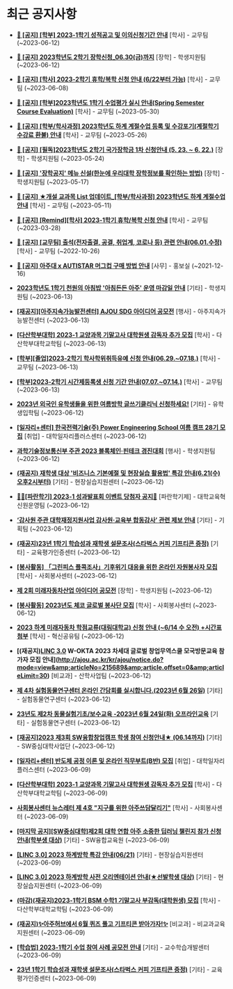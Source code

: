 # 최근 공지사항

* **[📌 [공지] [학부] 2023-1학기 성적공고 및 이의신청기간 안내](http://ajou.ac.kr/kr/ajou/notice.do?mode=view&amp;articleNo=215750&amp;article.offset=0&amp;articleLimit=30)**
 [학사] - 교무팀 (~2023-06-12)

* **[📌 [공지] 2023학년도 2학기 장학신청_06.30(금)까지](http://ajou.ac.kr/kr/ajou/notice.do?mode=view&amp;articleNo=215687&amp;article.offset=0&amp;articleLimit=30)**
 [장학] - 학생지원팀 (~2023-06-12)

* **[📌 [공지] [학사] 2023-2학기 휴학/복학 신청 안내 (6/22부터 가능)](http://ajou.ac.kr/kr/ajou/notice.do?mode=view&amp;articleNo=215587&amp;article.offset=0&amp;articleLimit=30)**
 [학사] - 교무팀 (~2023-06-08)

* **[📌 [공지] [학부]2023학년도 1학기 수업평가 실시 안내(Spring Semester Course Evaluation)](http://ajou.ac.kr/kr/ajou/notice.do?mode=view&amp;articleNo=215232&amp;article.offset=0&amp;articleLimit=30)**
 [학사] - 교무팀 (~2023-05-30)

* **[📌 [공지] [학부/학사과정] 2023학년도 하계 계절수업 등록 및 수강포기(계절학기 수강료 환불) 안내](http://ajou.ac.kr/kr/ajou/notice.do?mode=view&amp;articleNo=215210&amp;article.offset=0&amp;articleLimit=30)**
 [학사] - 교무팀 (~2023-05-26)

* **[📌 [공지] [필독]2023학년도 2학기 국가장학금 1차 신청안내 (5. 23. ~ 6. 22.)](http://ajou.ac.kr/kr/ajou/notice.do?mode=view&amp;articleNo=215084&amp;article.offset=0&amp;articleLimit=30)**
 [장학] - 학생지원팀 (~2023-05-24)

* **[📌 [공지] &#x27;장학공지&#x27; 메뉴 신설(한눈에 우리대학 장학정보를 확인하는 방법)](http://ajou.ac.kr/kr/ajou/notice.do?mode=view&amp;articleNo=214764&amp;article.offset=0&amp;articleLimit=30)**
 [장학] - 학생지원팀 (~2023-05-17)

* **[📌 [공지] ★개설 교과목 List 업데이트_[학부/학사과정] 2023학년도 하계 계절수업 안내](http://ajou.ac.kr/kr/ajou/notice.do?mode=view&amp;articleNo=214493&amp;article.offset=0&amp;articleLimit=30)**
 [학사] - 교무팀 (~2023-05-11)

* **[📌 [공지] [Remind][학사] 2023-1학기 휴학/복학 신청 안내](http://ajou.ac.kr/kr/ajou/notice.do?mode=view&amp;articleNo=212711&amp;article.offset=0&amp;articleLimit=30)**
 [학사] - 교무팀 (~2023-03-28)

* **[📌 [공지] [교무팀] 출석(전자출결, 공결, 취업계, 코로나 등) 관련 안내(06.01.수정)](http://ajou.ac.kr/kr/ajou/notice.do?mode=view&amp;articleNo=205552&amp;article.offset=0&amp;articleLimit=30)**
 [학사] - 교무팀 (~2022-10-26)

* **[📌 [공지] 아주대 x AUTISTAR 머그컵 구매 방법 안내](http://ajou.ac.kr/kr/ajou/notice.do?mode=view&amp;articleNo=147976&amp;article.offset=0&amp;articleLimit=30)**
 [사무] - 홍보실 (~2021-12-16)

* **[2023학년도 1학기 천원의 아침밥 &#x27;아침든든 아주&#x27; 운영 마감일 안내](http://ajou.ac.kr/kr/ajou/notice.do?mode=view&amp;articleNo=215770&amp;article.offset=0&amp;articleLimit=30)**
 [기타] - 학생지원팀 (~2023-06-13)

* **[[재공지][아주지속가능발전센터] AJOU SDG 아이디어 공모전](http://ajou.ac.kr/kr/ajou/notice.do?mode=view&amp;articleNo=215768&amp;article.offset=0&amp;articleLimit=30)**
 [행사] - 아주지속가능발전센터 (~2023-06-13)

* **[[다산학부대학] 2023-1 교양과목 기말고사 대학원생 감독자 추가 모집](http://ajou.ac.kr/kr/ajou/notice.do?mode=view&amp;articleNo=215766&amp;article.offset=0&amp;articleLimit=30)**
 [학사] - 다산학부대학교학팀 (~2023-06-13)

* **[[학부][졸업]2023-2학기 학사학위취득유예 신청 안내(06.29.~07.18.)](http://ajou.ac.kr/kr/ajou/notice.do?mode=view&amp;articleNo=215762&amp;article.offset=0&amp;articleLimit=30)**
 [학사] - 교무팀 (~2023-06-13)

* **[[학부]2023-2학기 시간제등록생 신청 기간 안내(07.07.~07.14.)](http://ajou.ac.kr/kr/ajou/notice.do?mode=view&amp;articleNo=215761&amp;article.offset=0&amp;articleLimit=30)**
 [학사] - 교무팀 (~2023-06-13)

* **[2023년 외국인 유학생들을 위한 여름방학 글쓰기클리닉 신청하세요!](http://ajou.ac.kr/kr/ajou/notice.do?mode=view&amp;articleNo=215755&amp;article.offset=0&amp;articleLimit=30)**
 [기타] - 유학생입학팀 (~2023-06-12)

* **[[일자리+센터] 한국전력기술(주) Power Engineering School 여름 캠프 28기 모집](http://ajou.ac.kr/kr/ajou/notice.do?mode=view&amp;articleNo=215752&amp;article.offset=0&amp;articleLimit=30)**
 [취업] - 대학일자리플러스센터 (~2023-06-12)

* **[과학기술정보통신부 주관 2023 블록체인·핀테크 경진대회](http://ajou.ac.kr/kr/ajou/notice.do?mode=view&amp;articleNo=215741&amp;article.offset=0&amp;articleLimit=30)**
 [행사] - 학생지원팀 (~2023-06-12)

* **[(재공지) 재학생 대상 &#x27;비즈니스 기본예절 및 현장실습 활용법&#x27; 특강 안내(6.21(수) 오후2시부터)](http://ajou.ac.kr/kr/ajou/notice.do?mode=view&amp;articleNo=215738&amp;article.offset=0&amp;articleLimit=30)**
 [기타] - 현장실습지원센터 (~2023-06-12)

* **[🎉✨[파란학기] 2023-1 성과발표회 이벤트 당첨자 공지💌](http://ajou.ac.kr/kr/ajou/notice.do?mode=view&amp;articleNo=215726&amp;article.offset=0&amp;articleLimit=30)**
 [파란학기제] - 대학교육혁신원운영팀 (~2023-06-12)

* **[‘감사원 주관 대학재정지원사업 감사원·교육부 합동감사’ 관련 제보 안내](http://ajou.ac.kr/kr/ajou/notice.do?mode=view&amp;articleNo=215716&amp;article.offset=0&amp;articleLimit=30)**
 [기타] - 기획팀 (~2023-06-12)

* **[(재공지)23년 1학기 학습성과 재학생 설문조사(스타벅스 커피 기프티콘 증정)](http://ajou.ac.kr/kr/ajou/notice.do?mode=view&amp;articleNo=215710&amp;article.offset=0&amp;articleLimit=30)**
 [기타] - 교육평가인증센터 (~2023-06-12)

* **[[봉사활동] 「그린피스 플콕조사」기후위기 대응을 위한 온라인 자원봉사자 모집](http://ajou.ac.kr/kr/ajou/notice.do?mode=view&amp;articleNo=215709&amp;article.offset=0&amp;articleLimit=30)**
 [학사] - 사회봉사센터 (~2023-06-12)

* **[제 2회 미래자동차산업 아이디어 공모전](http://ajou.ac.kr/kr/ajou/notice.do?mode=view&amp;articleNo=215708&amp;article.offset=0&amp;articleLimit=30)**
 [장학] - 학생지원팀 (~2023-06-12)

* **[[봉사활동] 2023년도 체코 글로벌 봉사단 모집](http://ajou.ac.kr/kr/ajou/notice.do?mode=view&amp;articleNo=215701&amp;article.offset=0&amp;articleLimit=30)**
 [학사] - 사회봉사센터 (~2023-06-12)

* **[2023 하계 미래자동차 학점교류(대림대학교) 신청 안내 (~6/14 수 오전) +시간표첨부](http://ajou.ac.kr/kr/ajou/notice.do?mode=view&amp;articleNo=215690&amp;article.offset=0&amp;articleLimit=30)**
 [학사] - 혁신공유팀 (~2023-06-12)

* **[(재공지)[LINC 3.0](전액무료) W-OKTA 2023 차세대 글로벌 창업무역스쿨 모국방문교육 참가자 모집 안내](http://ajou.ac.kr/kr/ajou/notice.do?mode=view&amp;articleNo=215689&amp;article.offset=0&amp;articleLimit=30)**
 [비교과] - 산학사업팀 (~2023-06-12)

* **[제 4차 실험동물연구센터 온라인 간담회를 실시합니다.(2023년 6월 26일)](http://ajou.ac.kr/kr/ajou/notice.do?mode=view&amp;articleNo=215683&amp;article.offset=0&amp;articleLimit=30)**
 [기타] - 실험동물연구센터 (~2023-06-12)

* **[23년도 제2차 동물실험기초/보수교육 -2023년 6월 24일(화) 오프라인교육](http://ajou.ac.kr/kr/ajou/notice.do?mode=view&amp;articleNo=215682&amp;article.offset=0&amp;articleLimit=30)**
 [기타] - 실험동물연구센터 (~2023-06-12)

* **[[재공지]2023 제3회 SW융합창업캠프 학생 참여 신청안내★ (06.14까지)](http://ajou.ac.kr/kr/ajou/notice.do?mode=view&amp;articleNo=215681&amp;article.offset=0&amp;articleLimit=30)**
 [기타] - SW중심대학사업단 (~2023-06-12)

* **[[일자리+센터] 반도체 공정 이론 및 온라인 직무부트(B반) 모집](http://ajou.ac.kr/kr/ajou/notice.do?mode=view&amp;articleNo=215668&amp;article.offset=0&amp;articleLimit=30)**
 [취업] - 대학일자리플러스센터 (~2023-06-09)

* **[[다산학부대학] 2023-1 교양과목 기말고사 대학원생 감독자 추가 모집](http://ajou.ac.kr/kr/ajou/notice.do?mode=view&amp;articleNo=215666&amp;article.offset=0&amp;articleLimit=30)**
 [학사] - 다산학부대학교학팀 (~2023-06-09)

* **[사회봉사센터 뉴스레터 제 4호 &quot;지구를 위한 아주쓰담달리기&quot;](http://ajou.ac.kr/kr/ajou/notice.do?mode=view&amp;articleNo=215660&amp;article.offset=0&amp;articleLimit=30)**
 [학사] - 사회봉사센터 (~2023-06-09)

* **[[마지막 공지][SW중심대학]제2회 대학 연합 아주 소중한 딥러닝 챌린지 참가 신청 안내(학부생 대상)](http://ajou.ac.kr/kr/ajou/notice.do?mode=view&amp;articleNo=215659&amp;article.offset=0&amp;articleLimit=30)**
 [기타] - SW융합교육원 (~2023-06-09)

* **[[LINC 3.0] 2023 하계방학 특강 안내(06/21)](http://ajou.ac.kr/kr/ajou/notice.do?mode=view&amp;articleNo=215658&amp;article.offset=0&amp;articleLimit=30)**
 [기타] - 현장실습지원센터 (~2023-06-09)

* **[[LINC 3.0] 2023 하계방학 사전 오리엔테이션 안내(★선발학생 대상)](http://ajou.ac.kr/kr/ajou/notice.do?mode=view&amp;articleNo=215657&amp;article.offset=0&amp;articleLimit=30)**
 [기타] - 현장실습지원센터 (~2023-06-09)

* **[(마감)(재공지)2023-1학기 BSM 수학1 기말고사 부감독(대학원생) 모집](http://ajou.ac.kr/kr/ajou/notice.do?mode=view&amp;articleNo=215656&amp;article.offset=0&amp;articleLimit=30)**
 [학사] - 다산학부대학교학팀 (~2023-06-09)

* **[(재공지)✨아주허브에서 6월 퀴즈 풀고 기프티콘 받아가자!✨](http://ajou.ac.kr/kr/ajou/notice.do?mode=view&amp;articleNo=215651&amp;article.offset=0&amp;articleLimit=30)**
 [비교과] - 비교과교육지원센터 (~2023-06-09)

* **[[학습법] 2023-1학기 수업 참여 사례 공모전 안내](http://ajou.ac.kr/kr/ajou/notice.do?mode=view&amp;articleNo=215643&amp;article.offset=0&amp;articleLimit=30)**
 [기타] - 교수학습개발센터 (~2023-06-09)

* **[23년 1학기 학습성과 재학생 설문조사(스타벅스 커피 기프티콘 증정)](http://ajou.ac.kr/kr/ajou/notice.do?mode=view&amp;articleNo=215640&amp;article.offset=0&amp;articleLimit=30)**
 [기타] - 교육평가인증센터 (~2023-06-09)
